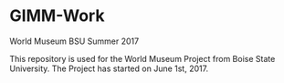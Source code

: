 # GIMM-Work
World Museum BSU Summer 2017

This repository is used for the World Museum Project from Boise State University. 
The Project has started on June 1st, 2017.

